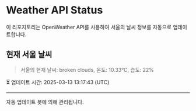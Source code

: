 
# Weather API Status

이 리포지토리는 OpenWeather API를 사용하여 서울의 날씨 정보를 자동으로 업데이트합니다.

## 현재 서울 날씨
> 서울의 현재 날씨: broken clouds, 온도: 10.33°C, 습도: 22%

⏳ 업데이트 시간: 2025-03-13 13:17:43 (UTC)

---
자동 업데이트 봇에 의해 관리됩니다.
